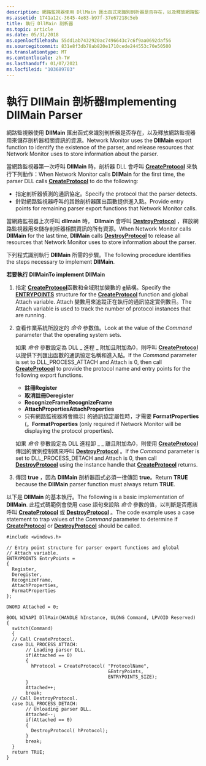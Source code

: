 ```yaml
---
description: 網路監視器使用 DllMain 匯出函式來識別剖析器是否存在，以及釋放網路監視器用來儲存剖析器相關資訊的資源。
ms.assetid: 1741a12c-3645-4e83-b97f-37e67218c5eb
title: 執行 DllMain 剖析器
ms.topic: article
ms.date: 05/31/2018
ms.openlocfilehash: 55dd1ab7432920ac7496643c7c6f9aa0692daf56
ms.sourcegitcommit: 831e8f3db78ab820e1710cede244553c70e50500
ms.translationtype: MT
ms.contentlocale: zh-TW
ms.lasthandoff: 01/07/2021
ms.locfileid: "103689703"
---
```

# <a name="implementing-dllmain-parser"></a><span data-ttu-id="b84ba-103">執行 DllMain 剖析器</span><span class="sxs-lookup"><span data-stu-id="b84ba-103">Implementing DllMain Parser</span></span>

<span data-ttu-id="b84ba-104">網路監視器使用 **DllMain** 匯出函式來識別剖析器是否存在，以及釋放網路監視器用來儲存剖析器相關資訊的資源。</span><span class="sxs-lookup"><span data-stu-id="b84ba-104">Network Monitor uses the **DllMain** export function to identify the existence of the parser, and release resources that Network Monitor uses to store information about the parser.</span></span>

<span data-ttu-id="b84ba-105">當網路監視器第一次呼叫 **DllMain** 時，剖析器 DLL 會呼叫 [**CreateProtocol**](createprotocol.md) 來執行下列動作：</span><span class="sxs-lookup"><span data-stu-id="b84ba-105">When Network Monitor calls **DllMain** for the first time, the parser DLL calls [**CreateProtocol**](createprotocol.md) to do the following:</span></span>

-   <span data-ttu-id="b84ba-106">指定剖析器偵測的通訊協定。</span><span class="sxs-lookup"><span data-stu-id="b84ba-106">Specify the protocol that the parser detects.</span></span>
-   <span data-ttu-id="b84ba-107">針對網路監視器呼叫的其餘剖析器匯出函數提供進入點。</span><span class="sxs-lookup"><span data-stu-id="b84ba-107">Provide entry points for remaining parser export functions that Network Monitor calls.</span></span>

<span data-ttu-id="b84ba-108">當網路監視器上次呼叫 **dllmain** 時， **Dllmain** 會呼叫 [**DestroyProtocol**](destroyprotocol.md) ，釋放網路監視器用來儲存剖析器相關資訊的所有資源。</span><span class="sxs-lookup"><span data-stu-id="b84ba-108">When Network Monitor calls **DllMain** for the last time, **DllMain** calls [**DestroyProtocol**](destroyprotocol.md) to release all resources that Network Monitor uses to store information about the parser.</span></span>

<span data-ttu-id="b84ba-109">下列程式識別執行 **DllMain** 所需的步驟。</span><span class="sxs-lookup"><span data-stu-id="b84ba-109">The following procedure identifies the steps necessary to implement **DllMain**.</span></span>

<span data-ttu-id="b84ba-110">**若要執行 DllMain**</span><span class="sxs-lookup"><span data-stu-id="b84ba-110">**To implement DllMain**</span></span>

1.  <span data-ttu-id="b84ba-111">指定 [**CreateProtocol**](createprotocol.md)函數和全域附加變數的 [**e**](entrypoints.md)結構。</span><span class="sxs-lookup"><span data-stu-id="b84ba-111">Specify the [**ENTRYPOINTS**](entrypoints.md) structure for the [**CreateProtocol**](createprotocol.md) function and global Attach variable.</span></span> <span data-ttu-id="b84ba-112">Attach 變數用來追蹤正在執行的通訊協定實例數目。</span><span class="sxs-lookup"><span data-stu-id="b84ba-112">The Attach variable is used to track the number of protocol instances that are running.</span></span>
2.  <span data-ttu-id="b84ba-113">查看作業系統所設定的 *命令* 參數值。</span><span class="sxs-lookup"><span data-stu-id="b84ba-113">Look at the value of the *Command* parameter that the operating system sets.</span></span>

    <span data-ttu-id="b84ba-114">如果 *命令* 參數設定為 DLL \_ 進程 \_ 附加且附加為0，則呼叫 [**CreateProtocol**](createprotocol.md) 以提供下列匯出函數的通訊協定名稱和進入點。</span><span class="sxs-lookup"><span data-stu-id="b84ba-114">If the *Command* parameter is set to DLL\_PROCESS\_ATTACH and Attach is 0, then call [**CreateProtocol**](createprotocol.md) to provide the protocol name and entry points for the following export functions.</span></span>

    -   <span data-ttu-id="b84ba-115">**註冊**</span><span class="sxs-lookup"><span data-stu-id="b84ba-115">**Register**</span></span>
    -   <span data-ttu-id="b84ba-116">**取消註冊**</span><span class="sxs-lookup"><span data-stu-id="b84ba-116">**Deregister**</span></span>
    -   <span data-ttu-id="b84ba-117">**RecognizeFrame**</span><span class="sxs-lookup"><span data-stu-id="b84ba-117">**RecognizeFrame**</span></span>
    -   <span data-ttu-id="b84ba-118">**AttachProperties**</span><span class="sxs-lookup"><span data-stu-id="b84ba-118">**AttachProperties**</span></span>
    -   <span data-ttu-id="b84ba-119">只有網路監視器將會顯示) 的通訊協定屬性時，才需要 **FormatProperties** (。</span><span class="sxs-lookup"><span data-stu-id="b84ba-119">**FormatProperties** (only required if Network Monitor will be displaying the protocol properties).</span></span>

    <span data-ttu-id="b84ba-120">如果 *命令* 參數設定為 DLL 進程卸 \_ \_ 離且附加為0，則使用 [**CreateProtocol**](createprotocol.md)傳回的實例控制碼來呼叫 [**DestroyProtocol**](destroyprotocol.md) 。</span><span class="sxs-lookup"><span data-stu-id="b84ba-120">If the *Command* parameter is set to DLL\_PROCESS\_DETACH and Attach is 0, then call [**DestroyProtocol**](destroyprotocol.md) using the instance handle that [**CreateProtocol**](createprotocol.md) returns.</span></span>

3.  <span data-ttu-id="b84ba-121">傳回 **true** ，因為 **DllMain** 剖析器函式必須一律傳回 **true**。</span><span class="sxs-lookup"><span data-stu-id="b84ba-121">Return **TRUE** because the **DllMain** parser function must always return **TRUE**.</span></span>

<span data-ttu-id="b84ba-122">以下是 **DllMain** 的基本執行。</span><span class="sxs-lookup"><span data-stu-id="b84ba-122">The following is a basic implementation of **DllMain**.</span></span> <span data-ttu-id="b84ba-123">此程式碼範例會使用 case 語句來設陷 *命令* 參數的值，以判斷是否應該呼叫 [**CreateProtocol**](createprotocol.md) 或 [**DestroyProtocol**](destroyprotocol.md) 。</span><span class="sxs-lookup"><span data-stu-id="b84ba-123">The code example uses a case statement to trap values of the *Command* parameter to determine if [**CreateProtocol**](createprotocol.md) or [**DestroyProtocol**](destroyprotocol.md) should be called.</span></span>

``` syntax
#include <windows.h>

// Entry point structure for parser export functions and global
// Attach variable.
ENTRYPOINTS EntryPoints =
{
  Register,
  Deregister,
  RecognizeFrame,
  AttachProperties,
  FormatProperties
};

DWORD Attached = 0; 

BOOL WINAPI DllMain(HANDLE hInstance, ULONG Command, LPVOID Reserved)
{
  switch(Command)
  {
  // Call CreateProtocol.
  case DLL_PROCESS_ATTACH:
       // Loading parser DLL.
       if(Attached == 0)
       {
         hProtocol = CreateProtocol( "ProtocolName",
                                     &EntryPoints,
                                     ENTRYPOINTS_SIZE);
       }
       Attached++;
       break;
  // Call DestroyProtocol.
  case DLL_PROCESS_DETACH:
       // Unloading parser DLL.
       Attached--;
       if(Attached == 0)
       {
         DestroyProtocol( hProtocol);
       }
       break;
  }
  return TRUE;
}
```

 

 



